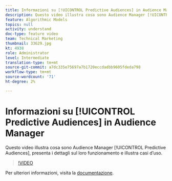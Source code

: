 ```yaml
---
title: Informazioni su [!UICONTROL Predictive Audiences] in Audience Manager
description: Questo video illustra cosa sono Audience Manager [!UICONTROL Predictive Audiences], presenta i dettagli sul loro funzionamento e illustra casi d’uso.
feature: Algorithmic Models
topics: null
activity: understand
doc-type: feature video
team: Technical Marketing
thumbnail: 33629.jpg
kt: 4938
role: Administrator
level: Intermediate
translation-type: tm+mt
source-git-commit: a7dc335e75697a7b1720eccdadbb9605fdeda798
workflow-type: tm+mt
source-wordcount: '71'
ht-degree: 2%

---
```



# Informazioni su [!UICONTROL Predictive Audiences] in Audience Manager

Questo video illustra cosa sono Audience Manager [!UICONTROL Predictive Audiences], presenta i dettagli sul loro funzionamento e illustra casi d’uso.

>[!VIDEO](https://video.tv.adobe.com/v/33629/?quality=12)

Per ulteriori informazioni, visita la [documentazione](https://docs.adobe.com/content/help/en/audience-manager/user-guide/features/algorithmic-models/predictive-audiences/predictive-audiences.html).
